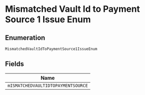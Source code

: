 
# Mismatched Vault Id to Payment Source 1 Issue Enum

## Enumeration

`MismatchedVaultIdToPaymentSource1IssueEnum`

## Fields

| Name |
|  --- |
| `mISMATCHEDVAULTIDTOPAYMENTSOURCE` |

